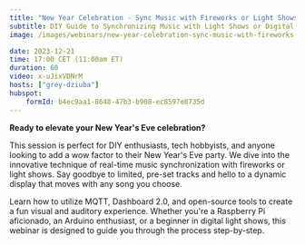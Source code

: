 ```yaml
---
title: "New Year Celebration - Sync Music with Fireworks or Light Shows"
subtitle: DIY Guide to Synchronizing Music with Light Shows or Digital Fireworks for New Year's Eve
image: /images/webinars/new-year-celebration-sync-music-with-fireworks-or-light-shows-webinar-december.jpg

date: 2023-12-21
time: 17:00 CET (11:00am ET) 
duration: 60
video: x-uJixVDNrM
hosts: ["grey-dziuba"]
hubspot:
    formId: b4ec9aa1-8648-47b3-b908-ec8597e8735d
---
```


**Ready to elevate your New Year's Eve celebration?**

<!--more-->

This session is perfect for DIY enthusiasts, tech hobbyists, and anyone looking to add a wow factor to their New Year's Eve party. We dive into the innovative technique of real-time music synchronization with fireworks or light shows. Say goodbye to limited, pre-set tracks and hello to a dynamic display that moves with any song you choose. 

Learn how to utilize MQTT, Dashboard 2.0, and open-source tools to create a fun visual and auditory experience. Whether you're a Raspberry Pi aficionado, an Arduino enthusiast, or a beginner in digital light shows, this webinar is designed to guide you through the process step-by-step.




